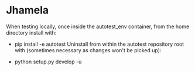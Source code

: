# Jhamela

When testing locally, once inside the autotest_env container, from the home directory install with:

- pip install -e autotest
Uninstall from within the autotest repository root with (sometimes necessary as changes won't be picked up):

- python setup.py develop -u
